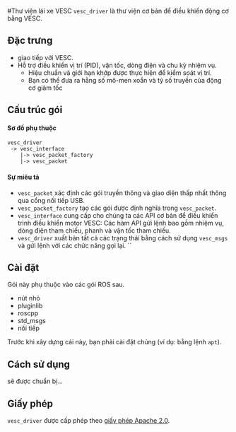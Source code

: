 #Thư viện lái xe VESC
`vesc_driver` là thư viện cơ bản để điều khiển động cơ bằng VESC.

## Đặc trưng
- giao tiếp với VESC.
- Hỗ trợ điều khiển vị trí (PID), vận tốc, dòng điện và chu kỳ nhiệm vụ.
  - Hiệu chuẩn và giới hạn khớp được thực hiện để kiểm soát vị trí.
  - Bạn có thể đưa ra hằng số mô-men xoắn và tỷ số truyền của động cơ giảm tốc

## Cấu trúc gói
#### Sơ đồ phụ thuộc
```
vesc_driver
 -> vesc_interface
    |-> vesc_packet_factory
    |-> vesc_packet
```

#### Sự miêu tả
- `vesc_packet` xác định các gói truyền thông và giao diện thấp nhất thông qua cổng nối tiếp USB.
- `vesc_packet_factory` tạo các gói được định nghĩa trong `vesc_packet`.
- `vesc_interface` cung cấp cho chúng ta các API cơ bản để điều khiển trình điều khiển motor VESC: Các hàm API gửi lệnh bao gồm nhiệm vụ, dòng điện tham chiếu, phanh và vận tốc tham chiếu.
- `vesc_driver` xuất bản tất cả các trạng thái bằng cách sử dụng `vesc_msgs` và gửi lệnh với các chức năng gọi lại. ``


## Cài đặt
Gói này phụ thuộc vào các gói ROS sau.

- nút nhỏ
- pluginlib
- roscpp
- std_msgs
- nối tiếp

Trước khi xây dựng cái này, bạn phải cài đặt chúng (ví dụ: bằng lệnh `apt`).

## Cách sử dụng
sẽ được chuẩn bị...

## Giấy phép
`vesc_driver` được cấp phép theo [giấy phép Apache 2.0](https://www.apache.org/licenses/LICENSE-2.0.html).